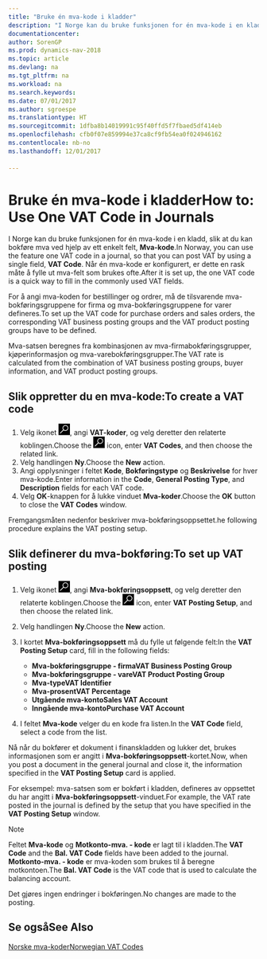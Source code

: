 ```yaml
---
title: "Bruke én mva-kode i kladder"
description: "I Norge kan du bruke funksjonen for én mva-kode i en kladd, slik at du kan bokføre mva ved hjelp av ett enkelt felt, **Mva-kode**."
documentationcenter: 
author: SorenGP
ms.prod: dynamics-nav-2018
ms.topic: article
ms.devlang: na
ms.tgt_pltfrm: na
ms.workload: na
ms.search.keywords: 
ms.date: 07/01/2017
ms.author: sgroespe
ms.translationtype: HT
ms.sourcegitcommit: 1dfba8b14019991c95f40ffd5f7fbaed5df414eb
ms.openlocfilehash: cfb0f07e859994e37ca8cf9fb54ea0f024946162
ms.contentlocale: nb-no
ms.lasthandoff: 12/01/2017

---
```

# <a name="how-to-use-one-vat-code-in-journals"></a><span data-ttu-id="1ff6c-103">Bruke én mva-kode i kladder</span><span class="sxs-lookup"><span data-stu-id="1ff6c-103">How to: Use One VAT Code in Journals</span></span>
<span data-ttu-id="1ff6c-104">I Norge kan du bruke funksjonen for én mva-kode i en kladd, slik at du kan bokføre mva ved hjelp av ett enkelt felt, **Mva-kode**.</span><span class="sxs-lookup"><span data-stu-id="1ff6c-104">In Norway, you can use the feature one VAT code in a journal, so that you can post VAT by using a single field, **VAT Code**.</span></span> <span data-ttu-id="1ff6c-105">Når én mva-kode er konfigurert, er dette en rask måte å fylle ut mva-felt som brukes ofte.</span><span class="sxs-lookup"><span data-stu-id="1ff6c-105">After it is set up, the one VAT code is a quick way to fill in the commonly used VAT fields.</span></span>  

<span data-ttu-id="1ff6c-106">For å angi mva-koden for bestillinger og ordrer, må de tilsvarende mva-bokføringsgruppene for firma og mva-bokføringsgruppene for varer defineres.</span><span class="sxs-lookup"><span data-stu-id="1ff6c-106">To set up the VAT code for purchase orders and sales orders, the corresponding VAT business posting groups and the VAT product posting groups have to be defined.</span></span>  

<span data-ttu-id="1ff6c-107">Mva-satsen beregnes fra kombinasjonen av mva-firmabokføringsgrupper, kjøperinformasjon og mva-varebokføringsgrupper.</span><span class="sxs-lookup"><span data-stu-id="1ff6c-107">The VAT rate is calculated from the combination of VAT business posting groups, buyer information, and VAT product posting groups.</span></span>  

## <a name="to-create-a-vat-code"></a><span data-ttu-id="1ff6c-108">Slik oppretter du en mva-kode:</span><span class="sxs-lookup"><span data-stu-id="1ff6c-108">To create a VAT code</span></span>  

1.  <span data-ttu-id="1ff6c-109">Velg ikonet ![Søk etter side eller rapport](../../media/ui-search/search_small.png "Søk etter side eller rapport"), angi **VAT-koder**, og velg deretter den relaterte koblingen.</span><span class="sxs-lookup"><span data-stu-id="1ff6c-109">Choose the ![Search for Page or Report](../../media/ui-search/search_small.png "Search for Page or Report icon") icon, enter **VAT Codes**, and then choose the related link.</span></span>  
2.  <span data-ttu-id="1ff6c-110">Velg handlingen **Ny**.</span><span class="sxs-lookup"><span data-stu-id="1ff6c-110">Choose the **New** action.</span></span>  
3.  <span data-ttu-id="1ff6c-111">Angi opplysninger i feltet **Kode**, **Bokføringstype** og **Beskrivelse** for hver mva-kode.</span><span class="sxs-lookup"><span data-stu-id="1ff6c-111">Enter information in the **Code**, **General Posting Type**, and **Description** fields for each VAT code.</span></span>  
4.  <span data-ttu-id="1ff6c-112">Velg **OK**-knappen for å lukke vinduet **Mva-koder**.</span><span class="sxs-lookup"><span data-stu-id="1ff6c-112">Choose the **OK** button to close the **VAT Codes** window.</span></span>  

 <span data-ttu-id="1ff6c-113">Fremgangsmåten nedenfor beskriver mva-bokføringsoppsettet.</span><span class="sxs-lookup"><span data-stu-id="1ff6c-113">he following procedure explains the VAT posting setup.</span></span>  

## <a name="to-set-up-vat-posting"></a><span data-ttu-id="1ff6c-114">Slik definerer du mva-bokføring:</span><span class="sxs-lookup"><span data-stu-id="1ff6c-114">To set up VAT posting</span></span>  

1.  <span data-ttu-id="1ff6c-115">Velg ikonet ![Søk etter side eller rapport](../../media/ui-search/search_small.png "Søk etter side eller rapport"), angi **Mva-bokføringsoppsett**, og velg deretter den relaterte koblingen.</span><span class="sxs-lookup"><span data-stu-id="1ff6c-115">Choose the ![Search for Page or Report](../../media/ui-search/search_small.png "Search for Page or Report icon") icon, enter **VAT Posting Setup**, and then choose the related link.</span></span>  
2.  <span data-ttu-id="1ff6c-116">Velg handlingen **Ny**.</span><span class="sxs-lookup"><span data-stu-id="1ff6c-116">Choose the **New** action.</span></span>  
3.  <span data-ttu-id="1ff6c-117">I kortet **Mva-bokføringsoppsett** må du fylle ut følgende felt:</span><span class="sxs-lookup"><span data-stu-id="1ff6c-117">In the **VAT Posting Setup** card, fill in the following fields:</span></span>  

    - <span data-ttu-id="1ff6c-118">**Mva-bokføringsgruppe - firma**</span><span class="sxs-lookup"><span data-stu-id="1ff6c-118">**VAT Business Posting Group**</span></span>  
    - <span data-ttu-id="1ff6c-119">**Mva-bokføringsgruppe - vare**</span><span class="sxs-lookup"><span data-stu-id="1ff6c-119">**VAT Product Posting Group**</span></span>  
    - <span data-ttu-id="1ff6c-120">**Mva-type**</span><span class="sxs-lookup"><span data-stu-id="1ff6c-120">**VAT Identifier**</span></span>  
    - <span data-ttu-id="1ff6c-121">**Mva-prosent**</span><span class="sxs-lookup"><span data-stu-id="1ff6c-121">**VAT Percentage**</span></span>  
    - <span data-ttu-id="1ff6c-122">**Utgående mva-konto**</span><span class="sxs-lookup"><span data-stu-id="1ff6c-122">**Sales VAT Account**</span></span>  
    - <span data-ttu-id="1ff6c-123">**Inngående mva-konto**</span><span class="sxs-lookup"><span data-stu-id="1ff6c-123">**Purchase VAT Account**</span></span>  

4.  <span data-ttu-id="1ff6c-124">I feltet **Mva-kode** velger du en kode fra listen.</span><span class="sxs-lookup"><span data-stu-id="1ff6c-124">In the **VAT Code** field, select a code from the list.</span></span>  

<span data-ttu-id="1ff6c-125">Nå når du bokfører et dokument i finanskladden og lukker det, brukes informasjonen som er angitt i **Mva-bokføringsoppsett**-kortet.</span><span class="sxs-lookup"><span data-stu-id="1ff6c-125">Now, when you post a document in the general journal and close it, the information specified in the **VAT Posting Setup** card is applied.</span></span>  

<span data-ttu-id="1ff6c-126">For eksempel: mva-satsen som er bokført i kladden, defineres av oppsettet du har angitt i **Mva-bokføringsoppsett**-vinduet.</span><span class="sxs-lookup"><span data-stu-id="1ff6c-126">For example, the VAT rate posted in the journal is defined by the setup that you have specified in the **VAT Posting Setup** window.</span></span>  

> [!NOTE]  
>  <span data-ttu-id="1ff6c-127">Feltet **Mva-kode** og **Motkonto-mva. - kode** er lagt til i kladden.</span><span class="sxs-lookup"><span data-stu-id="1ff6c-127">The **VAT Code** and the **Bal. VAT Code**  fields have been added to the journal.</span></span> <span data-ttu-id="1ff6c-128">**Motkonto-mva. - kode** er mva-koden som brukes til å beregne motkontoen.</span><span class="sxs-lookup"><span data-stu-id="1ff6c-128">The **Bal. VAT Code** is the VAT code that is used to calculate the balancing account.</span></span>  
>   
>  <span data-ttu-id="1ff6c-129">Det gjøres ingen endringer i bokføringen.</span><span class="sxs-lookup"><span data-stu-id="1ff6c-129">No changes are made to the posting.</span></span>  

## <a name="see-also"></a><span data-ttu-id="1ff6c-130">Se også</span><span class="sxs-lookup"><span data-stu-id="1ff6c-130">See Also</span></span>  
 [<span data-ttu-id="1ff6c-131">Norske mva-koder</span><span class="sxs-lookup"><span data-stu-id="1ff6c-131">Norwegian VAT Codes</span></span>](norwegian-vat-codes.md)

